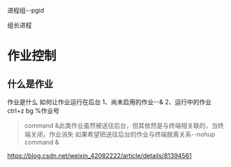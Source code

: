 
进程组--pgid


组长进程




# 作业控制

## 什么是作业
作业是什么
如何让作业运行在后台
1、尚未启用的作业--&
2、运行中的作业
	ctrl+z
	bg %作业号


> command &此类作业虽然被送往后台，但其依然是与终端相关联的，当终端关闭，作业消失
如果希望把送往后台的作业与终端脱离关系--nohup command &

https://blog.csdn.net/weixin_42082222/article/details/81394561